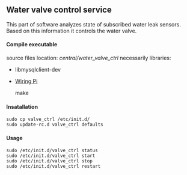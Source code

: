 ## Water valve control service
This part of software analyzes state of subscribed water leak sensors.
Based on this information it controls the water valve.
#### Compile executable
source files location: *central/water_valve_ctrl*
necessarily libraries:
- libmysqlclient-dev
- [Wiring Pi](http://wiringpi.com/examples/quick2wire-and-wiringpi/install-and-testing/)

	make
#### Insatallation
	sudo cp valve_ctrl /etc/init.d/
	sudo update-rc.d valve_ctrl defaults
#### Usage
	sudo /etc/init.d/valve_ctrl status
	sudo /etc/init.d/valve_ctrl start
	sudo /etc/init.d/valve_ctrl stop
	sudo /etc/init.d/valve_ctrl restart
